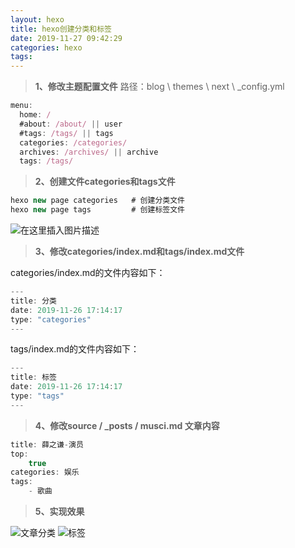 ```yaml
---
layout: hexo
title: hexo创建分类和标签
date: 2019-11-27 09:42:29
categories: hexo
tags:
---
```


> **1、修改主题配置文件**
> 路径：blog \ themes \ next \ _config.yml
```javascript
menu:
  home: /
  #about: /about/ || user
  #tags: /tags/ || tags
  categories: /categories/
  archives: /archives/ || archive
  tags: /tags/
```
<!--more-->
> **2、创建文件categories和tags文件**
> 

```js
hexo new page categories   # 创建分类文件
hexo new page tags         # 创建标签文件
```
![在这里插入图片描述](https://img-blog.csdnimg.cn/20191127100210425.png)
> **3、修改categories/index.md和tags/index.md文件**

categories/index.md的文件内容如下：
```javascript
---
title: 分类
date: 2019-11-26 17:14:17
type: "categories"
---
```
tags/index.md的文件内容如下：
```javascript
---
title: 标签
date: 2019-11-26 17:14:17
type: "tags"
---
```

>  **4、修改source / _posts / musci.md 文章内容**

```javascript
title: 薛之谦-演员
top: 
    true
categories: 娱乐
tags:
    - 歌曲
```

> **5、实现效果**
> 
![文章分类](https://img-blog.csdnimg.cn/20191127102146585.png?x-oss-process=image/watermark,type_ZmFuZ3poZW5naGVpdGk,shadow_10,text_aHR0cHM6Ly9ibG9nLmNzZG4ubmV0L3dlaXhpbl80NTQ5MzM0NQ==,size_16,color_FFFFFF,t_70)
![标签](https://img-blog.csdnimg.cn/20191127102454976.png?x-oss-process=image/watermark,type_ZmFuZ3poZW5naGVpdGk,shadow_10,text_aHR0cHM6Ly9ibG9nLmNzZG4ubmV0L3dlaXhpbl80NTQ5MzM0NQ==,size_16,color_FFFFFF,t_70)
